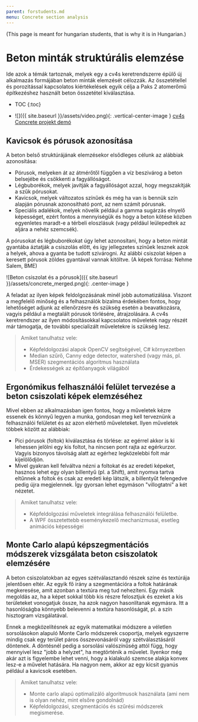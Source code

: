 ```yaml
---
parent: forstudents.md
menu: Concrete section analysis
---
```


(This page is meant for hungarian students, that is why it is in Hungarian.)

# Beton minták struktúrális elemzése

Ide azok a témák tartoznak, melyek egy a cv4s keretrendszerre épülő új alkalmazás formájában beton minták elemzését célozzák. Az összetétellel és porozitással kapcsolatos kiértékelések egyik célja a Paks 2 atomerőmű építkezéshez használt beton összetétel kiválasztása.

* TOC
{:toc}

* ![]({{ site.baseurl }}/assets/video.png){: .vertical-center-image } [cv4s Concrete projekt demó](https://youtu.be/yMM0VqbP_LM)

## Kavicsok és pórusok azonosítása

A beton belső struktúrájának elemzésekor elsődleges célunk az alábbiak azonosítása:

  * Pórusok, melyeken át az átmérőtől függően a víz beszivárog a beton belsejébe és csökkenti a fagyállóságot.
  * Légbuborékok, melyek javítják a fagyállóságot azzal, hogy megszakítják a szűk pórusokat.
  * Kavicsok, melyek változatos színűek és még ha van is bennük szín alapján pórusnak azonosítható pont, az nem számít pórusnak.
  * Speciális adalékok, melyek növelik például a gamma sugárzás elnyelő képességet, ezért fontos a mennyiségük és hogy a beton kötése közben egyenletes maradt-e a térbeli eloszlásuk (vagy például leülepedtek az aljára a nehéz szemcsék).

A pórusokat és légbuborékokat úgy lehet azonosítani, hogy a beton mintát gyantába áztatják a csiszolás előtt, és így jellegzetes színűek lesznek azok a helyek, ahova a gyanta be tudott szivárogni. Az alábbi csiszolat képen a keresett pórusok zöldes gyantával vannak kitöltve. (A képek forrása: Nehme Salem, BME)

![Beton csiszolat és a pórusok]({{ site.baseurl }}/assets/concrete_merged.png){: .center-image }

A feladat az ilyen képek feldolgozásának minél jobb automatizálása. Viszont a megfelelő minőség és a felhasználók bizalma érdekében fontos, hogy lehetőséget adjunk az ellenőrzésre és szükség esetén a beavatkozásra, vagyis például a megtalált pórusok törlésére, átrajzolására. A cv4s keretrendszer az ilyen módosításokkal kapcsolatos műveletek nagy részét már támogatja, de további specializált műveletekre is szükség lesz.

> Amiket tanulhatsz vele:
>
>  * Képfeldolgozási alapok OpenCV segítségével, C# környezetben
>  * Median szűrő, Canny edge detector, watershed (vagy más, pl. MSER) szegmentációs algoritmus használata
>  * Érdekességek az építőanyagok világából

## Ergonómikus felhasználói felület tervezése a beton csiszolati képek elemzéséhez

Mivel ebben az alkalmazásban igen fontos, hogy a műveletek kézre essenek és könnyű legyen a munka, gondosan meg kell terveznünk a felhasználói felületet és az azon elérhető műveleteket. Ilyen műveletek többek között az alábbiak:

  * Pici pórusok (foltok) kiválasztása és törlése: az egérrel akkor is ki lehessen jelölni egy kis foltot, ha nincsen pont rajta az egérkurzor. Vagyis bizonyos távolság alatt az egérhez legközelebbi folt már kijelölődjön.
  * Mivel gyakran kell felváltva nézni a foltokat és az eredeti képeket, hasznos lehet egy olyan billentyű (pl. a Shift), amit nyomva tartva eltűnnek a foltok és csak az eredeti kép látszik, a billentyűt felengedve pedig újra megjelennek. Így gyorsan lehet egymáson "villogtatni" a két nézetet.

> Amiket tanulhatsz vele:
>
>  * Képfeldolgozási műveletek integrálása felhasználói felületbe.
>  * A WPF összetettebb eseménykezelő mechanizmusai, esetleg animációs képességei

## Monte Carlo alapú képszegmentációs módszerek vizsgálata beton csiszolatok elemzésére

A beton csiszolatokban az egyes szétválasztandó részek színe és textúrája jelentősen eltér. Az egyik fő irány a szegmentációra a foltok határának megkeresése, amit azonban a textúra meg tud nehezíteni. Egy másik megoldás az, ha a képet sokkal több kis részre felosztjuk és ezeket a kis területeket vonogatjuk össze, ha azok nagyon hasonlítanak egymásra. Itt a hasonlóságba könnyebb belevenni a textúra hasonlóságát, pl. a szín hisztogram vizsgálatával.

Ennek a megközelítésnek az egyik matematikai módszere a véletlen sorsolásokon alapuló Monte Carlo módszerek csoportja, melyek egyszerre mindig csak egy terület páros összevonásáról vagy szétválasztásáról döntenek. A döntésnél pedig a sorsolási valószínűség attól függ, hogy mennyivel lesz "jobb a helyzet", ha megtörténik a művelet. Ilyenkor még akár azt is figyelembe lehet venni, hogy a kialakuló szemcse alakja konvex lesz-e a művelet hatására. Ha nagyon nem, akkor az egy kicsit gyanús például a kavicsok esetében.

> Amiket tanulhatsz vele:
>
>  * Monte carlo alapú optimalizáló algoritmusok használata (ami nem is olyan nehéz, mint elsőre gondolnád)
>  * Képfeldolgozási, szegmentációs és szűrési módszerek megismerése.
